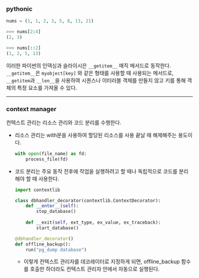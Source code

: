 ### pythonic

```python
nums = (1, 1, 2, 3, 5, 8, 13, 21)

>>> nums[2:4]
(2, 3)

>>> nums[::2]
(1, 2, 5, 13)
```

이러한 파이썬의 인덱싱과 슬라이시은 `__getitem__` 매직 메서드로 동작한다. `__getitem__`은 `myobject[key]` 와 같은 형태를 사용할 때 사용되는 메서드로, `__getitem`과 `__len__`을 사용하여 시퀀스나 이터러블 객체를 만들지 않고 키를 통해 객체의 특정 요소를 가져올 수 있다.


---

### context manager

컨텍스트 관리는 리소스 관리와 코드 분리를 수행한다.

- 리소스 관리는 with문을 사용하여 할당된 리소스를 사용 끝날 때 해제해주는 용도이다.
    
    ```python
    with open(file_name) as fd:
        process_file(fd)
    ```

- 코드 분리는 주요 동작 전후에 작업을 실행하려고 할 때나 독립적으로 코드를 분리해야 할 때 사용한다.

    ```python
    import contextlib

    class dbhandler_decorator(contextlib.ContextDecorator):
        def __enter__(self):
            stop_database()
        
        def __exit(self, ext_type, ex_value, ex_traceback):
            start_database()

    @dbhandler_decorator()
    def offline_backup():
        run("pg_dump database")
    ```

    - 이렇게 컨텍스트 관리자를 데코레이터로 지정하게 되면, offline_backup 함수를 호출만 하더라도 컨텍스트 관리자 안에서 자동으로 실행된다.